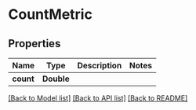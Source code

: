 # CountMetric

## Properties
Name | Type | Description | Notes
------------ | ------------- | ------------- | -------------
**count** | **Double** |  | 

[[Back to Model list]](../README.md#documentation-for-models) [[Back to API list]](../README.md#documentation-for-api-endpoints) [[Back to README]](../README.md)


